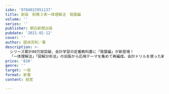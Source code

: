 ```yaml
---
isbn: '9784022951137'
title: 新版　財務３表一体理解法　発展編
volume: ''
series: ''
publisher: 朝日新聞出版
pubdate: '2021-02-12'
cover: ''
author: 國貞克則／著
description: >-
  シリーズ累計80万部突破、会計学習の定番教科書に「発展編」が新登場！ 
  「一体理解法」「図解分析法」の旧版から応用テーマを集めて再編成。会計ドリルを使った新会計基準の仕組み解説や「純資産の部」の徹底解明など、「一歩上」を目指すビジネスパーソンに最適！
price: '810'
genre: ''
target: 一般
format: 新書
content: 経営

---
```

